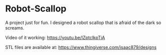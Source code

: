 # Robot-Scallop
A project just for fun. I designed a robot scallop that is afraid of the dark so screams.

Video of it working: https://youtu.be/lZptclkpTiA

STL files are available at: https://www.thingiverse.com/isaac879/designs
